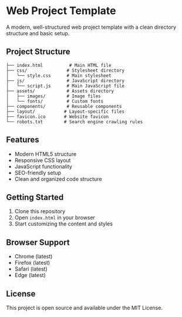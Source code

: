 # Web Project Template

A modern, well-structured web project template with a clean directory structure and basic setup.

## Project Structure

```
├── index.html          # Main HTML file
├── css/               # Stylesheet directory
│   └── style.css      # Main stylesheet
├── js/                # JavaScript directory
│   └── script.js      # Main JavaScript file
├── assets/            # Assets directory
│   ├── images/        # Image files
│   └── fonts/         # Custom fonts
├── components/        # Reusable components
├── layout/           # Layout-specific files
├── favicon.ico       # Website favicon
└── robots.txt        # Search engine crawling rules
```

## Features

- Modern HTML5 structure
- Responsive CSS layout
- JavaScript functionality
- SEO-friendly setup
- Clean and organized code structure

## Getting Started

1. Clone this repository
2. Open `index.html` in your browser
3. Start customizing the content and styles

## Browser Support

- Chrome (latest)
- Firefox (latest)
- Safari (latest)
- Edge (latest)

## License

This project is open source and available under the MIT License. 